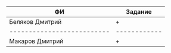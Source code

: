 | ФИ                        | Задание    |
| --------------------------|------------|
| Беляков Дмитрий           |+           |
| --------------------------|------------| 
| Макаров Дмитрий           |+           |
